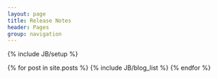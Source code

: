 ```yaml
---
layout: page
title: Release Notes
header: Pages
group: navigation
---
```

{% include JB/setup %}

{% for post in site.posts %}
  {% include JB/blog_list %}
{% endfor %}